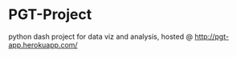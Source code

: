 # PGT-Project
python dash project for data viz and analysis, hosted @ http://pgt-app.herokuapp.com/
